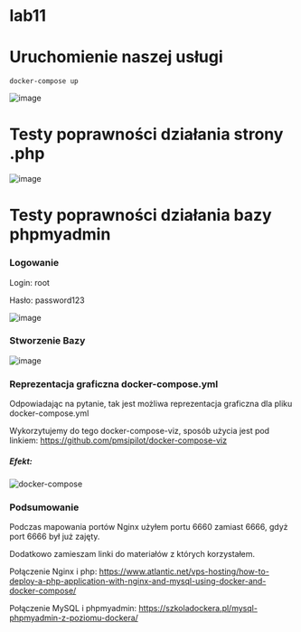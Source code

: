 # lab11

# Uruchomienie naszej usługi

`docker-compose up`

![image](https://github.com/TheRockefelleR/lab11/assets/84729968/fc73e03b-cffa-46cc-a333-0a3aa5b6cfde)

# Testy poprawności działania strony .php

![image](https://github.com/TheRockefelleR/lab11/assets/84729968/57d74a69-5bad-42a1-bd16-66cb1dbd569f)

# Testy poprawności działania bazy phpmyadmin

<h3>Logowanie</h3>

Login: root

Hasło: password123

![image](https://github.com/TheRockefelleR/lab11/assets/84729968/6bf46974-bbff-47a5-9d76-d19cb0e1dffd)

<h3>Stworzenie Bazy</h3>

![image](https://github.com/TheRockefelleR/lab11/assets/84729968/d5490deb-e814-4def-90b4-3559774d48fa)

<h3>Reprezentacja graficzna docker-compose.yml</h3>

Odpowiadając na pytanie, tak jest możliwa reprezentacja graficzna dla pliku docker-compose.yml

Wykorzytujemy do tego docker-compose-viz, sposób użycia jest pod linkiem: https://github.com/pmsipilot/docker-compose-viz

<h5>Efekt:</h5>

![docker-compose](https://github.com/TheRockefelleR/lab11/assets/84729968/0f277c78-d4cd-41d1-bfa8-dc1bd7e011f8)

<h3>Podsumowanie</h3>

Podczas mapowania portów Nginx użyłem portu 6660 zamiast 6666, gdyż port 6666 był już zajęty.

Dodatkowo zamieszam linki do materiałów z których korzystałem.

Połączenie Nginx i php: https://www.atlantic.net/vps-hosting/how-to-deploy-a-php-application-with-nginx-and-mysql-using-docker-and-docker-compose/

Połączenie MySQL i phpmyadmin: https://szkoladockera.pl/mysql-phpmyadmin-z-poziomu-dockera/


